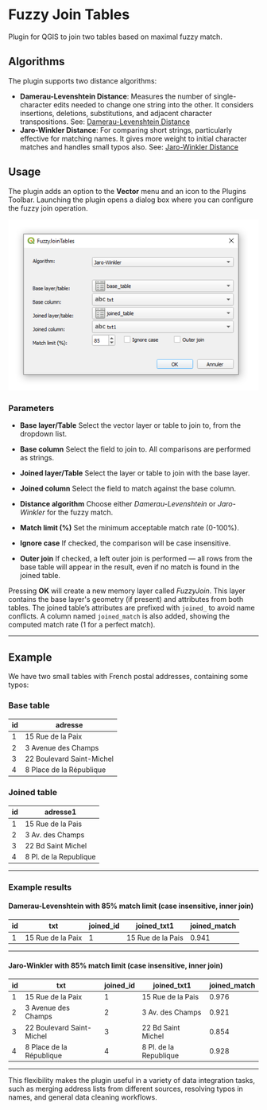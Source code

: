 # Fuzzy Join Tables

Plugin for QGIS to join two tables based on maximal fuzzy match.

## Algorithms

The plugin supports two distance algorithms:

- **Damerau-Levenshtein Distance**: Measures the number of single-character edits needed to change one string into the other. It considers insertions, deletions, substitutions, and adjacent character transpositions. 
  See: [Damerau-Levenshtein Distance](https://en.wikipedia.org/wiki/Damerau-Levenshtein_distance)
- **Jaro-Winkler Distance**: For comparing short strings, particularly effective for matching names. It gives more weight to initial character matches and handles small typos also. 
  See: [Jaro-Winkler Distance](https://en.wikipedia.org/wiki/Jaro%E2%80%93Winkler_distance)

## Usage

The plugin adds an option to the **Vector** menu and an icon to the Plugins Toolbar. Launching the plugin opens a dialog box where you can configure the fuzzy join operation.

![dialog box of the plugin](fig1.png "Dialog box")

### Parameters

- **Base layer/Table** 
  Select the vector layer or table to join to, from the dropdown list.

- **Base column** 
  Select the field to join to. All comparisons are performed as strings.

- **Joined layer/Table** 
  Select the layer or table to join with the base layer.

- **Joined column** 
  Select the field to match against the base column.

- **Distance algorithm** 
  Choose either *Damerau-Levenshtein* or *Jaro-Winkler* for the fuzzy match.

- **Match limit (%)** 
  Set the minimum acceptable match rate (0-100%).

- **Ignore case** 
  If checked, the comparison will be case insensitive.

- **Outer join** 
  If checked, a left outer join is performed — all rows from the base table will appear in the result, even if no match is found in the joined table.

Pressing **OK** will create a new memory layer called *FuzzyJoin*. This layer contains the base layer's geometry (if present) and attributes from both tables. The joined table’s attributes are prefixed with `joined_` to avoid name conflicts. 
A column named `joined_match` is also added, showing the computed match rate (1 for a perfect match).

---

## Example

We have two small tables with French postal addresses, containing some typos:

### Base table

| id | adresse                 |
| -- | ---------------------- |
|  1 | 15 Rue de la Paix       |
|  2 | 3 Avenue des Champs     |
|  3 | 22 Boulevard Saint-Michel |
|  4 | 8 Place de la République |

### Joined table

| id | adresse1                |
| -- | ---------------------- |
|  1 | 15 Rue de la Pais       |
|  2 | 3 Av. des Champs        |
|  3 | 22 Bd Saint Michel      |
|  4 | 8 Pl. de la Republique  |

---

### Example results

#### Damerau-Levenshtein with 85% match limit (case insensitive, inner join)

| id | txt                 | joined_id | joined_txt1      | joined_match |
| -- | ---------------------- | --------- | ------------------ | ------------ |
|  1 | 15 Rue de la Paix       | 1         | 15 Rue de la Pais   | 0.941        |

---

#### Jaro-Winkler with 85% match limit (case insensitive, inner join)

| id | txt                 | joined_id | joined_txt1      | joined_match |
| -- | ---------------------- | --------- | ------------------ | ------------ |
|  1 | 15 Rue de la Paix       | 1         | 15 Rue de la Pais   | 0.976        |
|  2 | 3 Avenue des Champs     | 2         | 3 Av. des Champs    | 0.921        |
|  3 | 22 Boulevard Saint-Michel | 3     | 22 Bd Saint Michel  | 0.854        |
|  4 | 8 Place de la République | 4     | 8 Pl. de la Republique | 0.928        |

---

This flexibility makes the plugin useful in a variety of data integration tasks, such as merging address lists from different sources, resolving typos in names, and general data cleaning workflows.